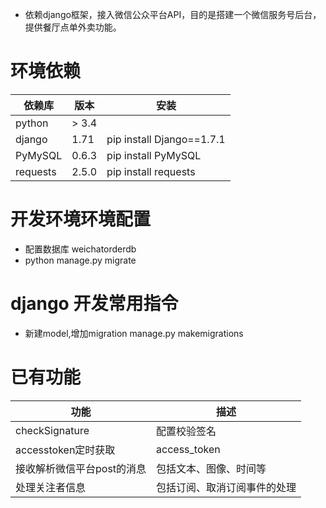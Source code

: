 * 依赖django框架，接入微信公众平台API，目的是搭建一个微信服务号后台，提供餐厅点单外卖功能。

# 环境依赖

依赖库 | 版本 | 安装
------|------|-----
python | > 3.4
django | 1.71 | pip install Django==1.7.1
PyMySQL | 0.6.3 | pip install PyMySQL
requests | 2.5.0 | pip install requests


# 开发环境环境配置

* 配置数据库 weichatorderdb
* python manage.py migrate

# django 开发常用指令

* 新建model,增加migration manage.py makemigrations

# 已有功能

功能                |                描述
--------------------|---------------------
checkSignature | 配置校验签名
accesstoken定时获取 | access_token
接收解析微信平台post的消息 | 包括文本、图像、时间等
处理关注者信息  | 包括订阅、取消订阅事件的处理
